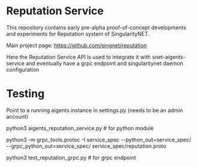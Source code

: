 # Reputation Service 

This repository contains early pre-alpha proof-of-concept developments and experiments for Reputation system of SingularityNET.

Main project page: https://github.com/singnet/reputation

Here the Reputation Service API is used to integrate it with snet-aigents-service and eventually have a grpc endpoint and singularitynet daemon configuration

# Testing

Point to a running aigents instance in settings.py (needs to be an admin account)

python3 aigents_reputation_service.py # for python module

python3 -m grpc_tools.protoc -I service_spec --python_out=service_spec/ --grpc_python_out=service_spec/ service_spec/reputation.proto

python3 test_reputation_grpc.py # for grpc endpoint